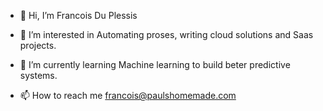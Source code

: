 - 👋 Hi, I’m Francois Du Plessis
- 👀 I’m interested in Automating proses, writing cloud solutions and Saas projects.
- 🌱 I’m currently learning Machine learning to build beter predictive systems.

- 📫 How to reach me francois@paulshomemade.com

<!---
francois11-dp/francois11-dp is a ✨ special ✨ repository because its `README.md` (this file) appears on your GitHub profile.
You can click the Preview link to take a look at your changes.
--->
